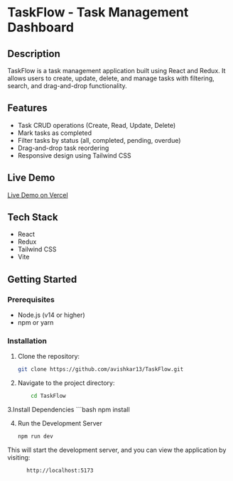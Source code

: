 # TaskFlow - Task Management Dashboard

## Description
TaskFlow is a task management application built using React and Redux. It allows users to create, update, delete, and manage tasks with filtering, search, and drag-and-drop functionality.

## Features
- Task CRUD operations (Create, Read, Update, Delete)
- Mark tasks as completed
- Filter tasks by status (all, completed, pending, overdue)
- Drag-and-drop task reordering
- Responsive design using Tailwind CSS

## Live Demo
[Live Demo on Vercel](https://task-flow-task-manager.vercel.app/)

## Tech Stack
- React
- Redux
- Tailwind CSS
- Vite

## Getting Started

### Prerequisites
- Node.js (v14 or higher)
- npm or yarn

### Installation
1. Clone the repository:
   ```bash
   git clone https://github.com/avishkar13/TaskFlow.git

2. Navigate to the project directory:
   ```bash
       cd TaskFlow

3.Install Dependencies
    ```bash
   npm install

4. Run the Development Server
      ```bash
      npm run dev

This will start the development server, and you can view the application by visiting:
   ```bash
         http://localhost:5173


